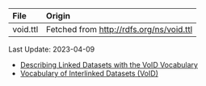 | File                              | Origin                                                                            |
|:----------------------------------|:----------------------------------------------------------------------------------|
| void.ttl                          | Fetched from <http://rdfs.org/ns/void.ttl>                                        |

Last Update: 2023-04-09

* [Describing Linked Datasets with the VoID Vocabulary](https://www.w3.org/TR/2011/NOTE-void-20110303/)
* [Vocabulary of Interlinked Datasets (VoID)](http://rdfs.org/ns/void)
